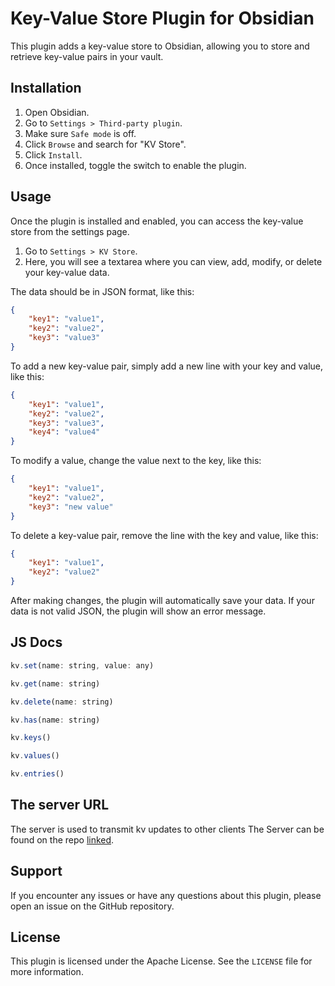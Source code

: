 # Key-Value Store Plugin for Obsidian

This plugin adds a key-value store to Obsidian, allowing you to store and retrieve key-value pairs in your vault.

## Installation

1. Open Obsidian.
2. Go to `Settings > Third-party plugin`.
3. Make sure `Safe mode` is off.
4. Click `Browse` and search for "KV Store".
5. Click `Install`.
6. Once installed, toggle the switch to enable the plugin.

## Usage

Once the plugin is installed and enabled, you can access the key-value store from the settings page.

1. Go to `Settings > KV Store`.
2. Here, you will see a textarea where you can view, add, modify, or delete your key-value data.

The data should be in JSON format, like this:

```json
{
    "key1": "value1",
    "key2": "value2",
    "key3": "value3"
}
```

To add a new key-value pair, simply add a new line with your key and value, like this:

```json
{
    "key1": "value1",
    "key2": "value2",
    "key3": "value3",
    "key4": "value4"
}
```

To modify a value, change the value next to the key, like this:

```json
{
    "key1": "value1",
    "key2": "value2",
    "key3": "new value"
}
```

To delete a key-value pair, remove the line with the key and value, like this:

```json
{
    "key1": "value1",
    "key2": "value2"
}
```

After making changes, the plugin will automatically save your data. If your data is not valid JSON, the plugin will show an error message.

## JS Docs
```js
kv.set(name: string, value: any)

kv.get(name: string)

kv.delete(name: string)

kv.has(name: string)

kv.keys()

kv.values()

kv.entries()
```

## The server URL
The server is used to transmit kv updates to other clients
The Server can be found on the repo [linked](https://github.com/Darren-project/obsidian-kv-wss.git).

## Support

If you encounter any issues or have any questions about this plugin, please open an issue on the GitHub repository.

## License

This plugin is licensed under the Apache License. See the `LICENSE` file for more information.
